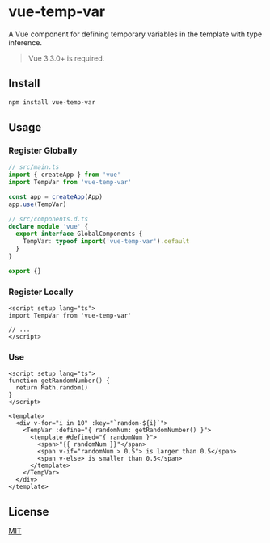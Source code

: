 # vue-temp-var

A Vue component for defining temporary variables in the template with type inference.

> Vue 3.3.0+ is required.

## Install

```bash
npm install vue-temp-var
```

## Usage

### Register Globally

```ts
// src/main.ts
import { createApp } from 'vue'
import TempVar from 'vue-temp-var'

const app = createApp(App)
app.use(TempVar)

// src/components.d.ts
declare module 'vue' {
  export interface GlobalComponents {
    TempVar: typeof import('vue-temp-var').default
  }
}

export {}
```

### Register Locally

```vue
<script setup lang="ts">
import TempVar from 'vue-temp-var'

// ...
</script>
```

### Use

```vue
<script setup lang="ts">
function getRandomNumber() {
  return Math.random()
}
</script>

<template>
  <div v-for="i in 10" :key="`random-${i}`">
    <TempVar :define="{ randomNum: getRandomNumber() }">
      <template #defined="{ randomNum }">
        <span>"{{ randomNum }}"</span>
        <span v-if="randomNum > 0.5"> is larger than 0.5</span>
        <span v-else> is smaller than 0.5</span>
      </template>
    </TempVar>
  </div>
</template>
```

## License

[MIT](./LICENSE)